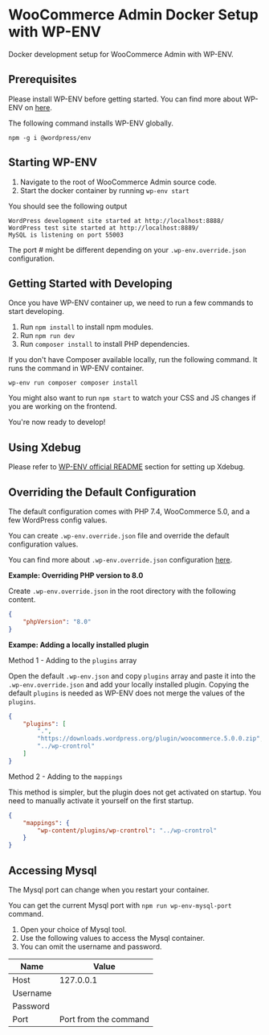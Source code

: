 # WooCommerce Admin Docker Setup with WP-ENV

Docker development setup for WooCommerce Admin with WP-ENV.

## Prerequisites

Please install WP-ENV before getting started. You can find more about WP-ENV on [here](https://github.com/WordPress/gutenberg/tree/master/packages/env).

The following command installs WP-ENV globally.

`npm -g i @wordpress/env`


## Starting WP-ENV

1. Navigate to the root of WooCommerce Admin source code.
2. Start the docker container by running `wp-env start`

You should see the following output

```
WordPress development site started at http://localhost:8888/
WordPress test site started at http://localhost:8889/
MySQL is listening on port 55003
```

The port # might be different depending on your `.wp-env.override.json` configuration.

## Getting Started with Developing

Once you have WP-ENV container up, we need to run a few commands to start developing.

1. Run `npm install` to install npm modules.
2. Run `npm run dev`
3. Run `composer install` to install PHP dependencies.

If you don't have Composer available locally, run the following command. It runs the command in WP-ENV container.

`wp-env run composer composer install`


You might also want to run `npm start` to watch your CSS and JS changes if you are working on the frontend.

You're now ready to develop!

## Using Xdebug

Please refer to [WP-ENV official README](https://github.com/WordPress/gutenberg/tree/master/packages/env#using-xdebug) section for setting up Xdebug.

## Overriding the Default Configuration

The default configuration comes with PHP 7.4, WooCommerce 5.0, and a few WordPress config values.

You can create `.wp-env.override.json` file and override the default configuration values.

You can find more about `.wp-env.override.json` configuration [here](https://github.com/WordPress/gutenberg/tree/master/packages/env#wp-envoverridejson).

**Example: Overriding PHP version to 8.0**

Create `.wp-env.override.json` in the root directory with the following content.


```json
{
	"phpVersion": "8.0"
}
```

**Exampe: Adding a locally installed plugin**

Method 1 - Adding to the `plugins` array

Open the default `.wp-env.json` and copy `plugins` array and paste it into the `.wp-env.override.json` and add your locally installed plugin. Copying the default `plugins` is needed as WP-ENV does not merge the values of the `plugins`.

```json
{
	"plugins": [
        ".", 
        "https://downloads.wordpress.org/plugin/woocommerce.5.0.0.zip",
        "../wp-crontrol"
    ]
}

```

Method 2 - Adding to the `mappings`

This method is simpler, but the plugin does not get activated on startup. You need to manually activate it yourself on the first startup.

```json
{
	"mappings": {
    	"wp-content/plugins/wp-crontrol": "../wp-crontrol"
    }
}
```

## Accessing Mysql

The Mysql port can change when you restart your container.

You can get the current Mysql port with `npm run wp-env-mysql-port` command.

1. Open your choice of Mysql tool.
2. Use the following values to access the Mysql container.
3. You can omit the username and password.

| Name | Value |
|--------|-----|
|  Host  | 127.0.0.1 |
| Username |  |
| Password |  |
| Port | Port from the command |
